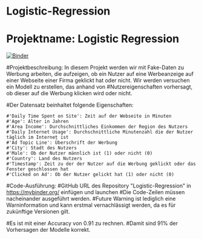 # Logistic-Regression

# Projektname: Logistic Regression
[![Binder](https://mybinder.org/badge_logo.svg)](https://mybinder.org/v2/gh/Lara-167/Logistic-Regression/HEAD)

#Projektbeschreibung: In diesem Projekt werden wir mit Fake-Daten zu Werbung arbeiten, die aufzeigen, ob ein Nutzer auf eine Werbeanzeige auf einer Webseite einer Firma geklickt hat oder nicht. Wir werden versuchen ein Modell zu erstellen, das anhand von #Nutzereigenschaften vorhersagt, ob dieser auf die Werbung klicken wird oder nicht.

#Der Datensatz beinhaltet folgende Eigenschaften:

    #'Daily Time Spent on Site': Zeit auf der Webseite in Minuten
    #'Age': Alter in Jahren
    #'Area Income': Durchschnittliches Einkommen der Region des Nutzers
    #'Daily Internet Usage': Durchschnittliche Minutenzahl die der Nutzer täglich im Internet ist
    #'Ad Topic Line': Überschrift der Werbung
    #'City': Stadt des Nutzers
    #'Male': Ob der Nutzer männlich ist (1) oder nicht (0)
    #'Country': Land des Nutzers
    #'Timestamp': Zeit zu der der Nutzer auf die Werbung geklickt oder das Fenster geschlossen hat
    #'Clicked on Ad': Ob der Nutzer gelickt hat (1) oder nicht (0)

#Code-Ausführung:
  #GitHub URL des Repository "Logistic-Regression" in https://mybinder.org/ einfügen und launchen
  #Die Code-Zeilen müssen nacheinander ausgeführt werden.
  #Future Warning ist lediglich eine Warninformation und kann erstmal vernachlässigt werden, da es für zukünftige Versionen gilt.

  #Es ist mit einer Accuracy von 0.91 zu rechnen.
  #Damit sind 91% der Vorhersagen der Modelle korrekt.
